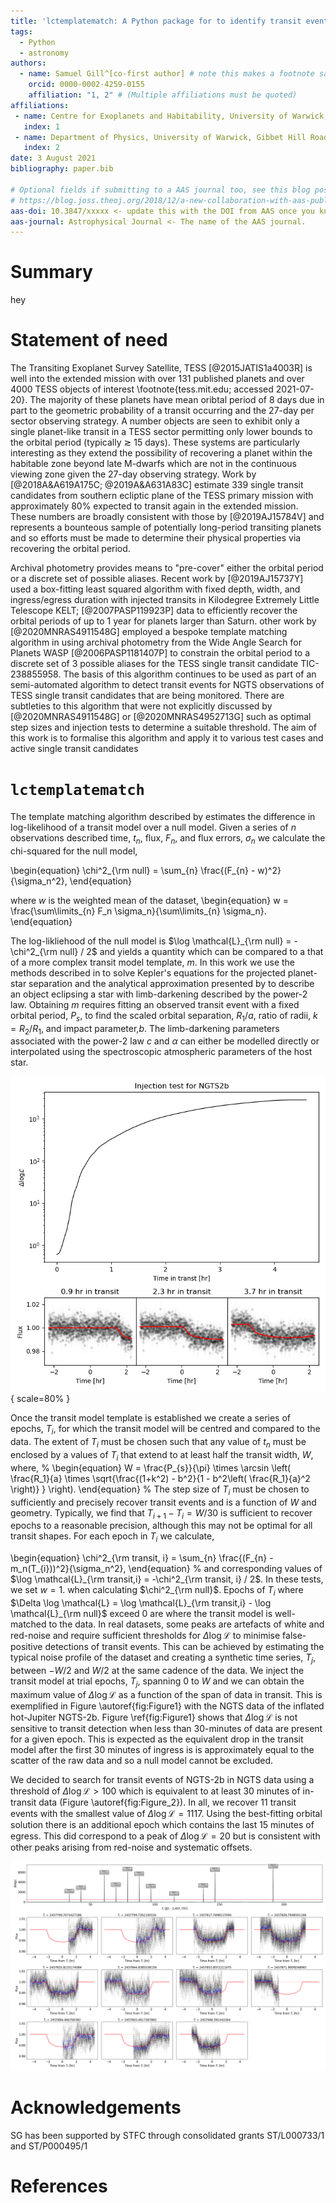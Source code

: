 ```yaml
---
title: 'lctemplatematch: A Python package for to identify transit events from archival data'
tags:
  - Python
  - astronomy
authors:
  - name: Samuel Gill^[co-first author] # note this makes a footnote saying 'co-first author'
    orcid: 0000-0002-4259-0155
    affiliation: "1, 2" # (Multiple affiliations must be quoted)
affiliations:
 - name: Centre for Exoplanets and Habitability, University of Warwick, Gibbet Hill Road, Coventry CV4 7AL, UK
   index: 1
 - name: Department of Physics, University of Warwick, Gibbet Hill Road, Coventry CV4 7AL, UK
   index: 2
date: 3 August 2021
bibliography: paper.bib

# Optional fields if submitting to a AAS journal too, see this blog post:
# https://blog.joss.theoj.org/2018/12/a-new-collaboration-with-aas-publishing
aas-doi: 10.3847/xxxxx <- update this with the DOI from AAS once you know it.
aas-journal: Astrophysical Journal <- The name of the AAS journal.
---
```


# Summary

hey

# Statement of need

The Transiting Exoplanet Survey Satellite, TESS [@2015JATIS1a4003R] is well into the extended mission with over 131 published planets and over 4000 TESS objects of interest \footnote{tess.mit.edu; accessed 2021-07-20}. The majority of these planets have mean oribtal period of 8 days due in part to the geometric probability of a transit occurring and the 27-day per sector observing strategy. A number objects are seen to exhibit only a single planet-like transit in a TESS sector permitting only lower bounds to the orbital period (typically $\gtrsim$ 15 days). These systems are particularly interesting as they extend the possibility of recovering a planet within the habitable zone beyond late M-dwarfs which are not in the continuous viewing zone given the 27-day observing strategy. Work by [@2018A&A619A175C; @2019A&A631A83C] estimate 339 single transit candidates from southern ecliptic plane of the TESS primary mission with approximately 80\% expected to transit again in the extended mission. These numbers are broadly consistent with those by [@2019AJ15784V] and represents a bounteous sample of potentially long-period transiting planets and so efforts must be made to determine their physical properties via recovering the orbital period. 

Archival photometry provides means to "pre-cover" either the orbital period or a discrete set of possible aliases. Recent work by [@2019AJ15737Y] used a box-fitting least squared algorithm with fixed depth, width, and ingress/egress duration with injected transits in Kilodegree Extremely Little Telescope KELT; [@2007PASP119923P] data to efficiently recover the orbital periods of up to 1 year for planets larger than Saturn. other work by [@2020MNRAS4911548G] employed a bespoke template matching algorithm in using archival photometry from the Wide Angle Search for Planets WASP [@2006PASP1181407P] to constrain the orbital period to a discrete set of 3 possible aliases for the TESS single transit candidate TIC-238855958. The basis of this algorithm continues to be used as part of an semi-automated algorithm to detect transit events for NGTS observations of TESS single transit candidates that are being  monitored. There are subtleties to this algorithm that were not explicitly discussed by [@2020MNRAS4911548G]  or [@2020MNRAS4952713G] such as optimal step sizes and injection tests to determine a suitable threshold. The aim of this work is to formalise this algorithm and apply it to various test cases and active single transit candidates



# ``lctemplatematch``

The template matching algorithm described by estimates the difference in log-likelihood of a transit model over a null model. Given a series of $n$ observations described time, $t_n$, flux, $F_{n}$, and flux errors, $\sigma_{n}$ we calculate the chi-squared for the null model,

\begin{equation}
    \chi^2_{\rm null} = \sum_{n} \frac{(F_{n} - w)^2}{\sigma_n^2},
\end{equation}

where $w$ is the weighted mean of the dataset, 
\begin{equation}
w = \frac{\sum\limits_{n} F_n \sigma_n}{\sum\limits_{n} \sigma_n}.
\end{equation}

The log-likliehood of the null model is $\log \mathcal{L}_{\rm null} = -\chi^2_{\rm null} / 2$ and yields a quantity which can be compared to a that of a more complex transit model template, $m$. In this work we use the methods described in to solve Kepler's equations for the projected planet-star separation and the analytical approximation presented by to describe an object eclipsing a star with limb-darkening described by the power-2 law. Obtaining $m$ requires fitting an observed transit event with a fixed orbital period, $P_{s}$, to find the scaled orbital separation, $R_1 / a$, ratio of radii, $k = R_2/R_1$, and impact parameter,$b$. The limb-darkening parameters associated with the power-2 law $c$ and $\alpha$ can either be modelled directly or interpolated using the spectroscopic atmospheric parameters of the host star. 

![$\Delta \log \mathcal{L}$ for corresponding values of $T_i$ for the NGTS data of NGTS-2b are shown in the upper panel with peaks corresponding to $\Delta \log \mathcal{L} > 500$ annotated. Lower panels show each peak with the transit model (red), null model (red-dashed), raw NGTS data (black), and 5-minute binned data (blue).\label{fig:Figure_1}](Figure_1.png){ scale=80% }


Once the transit model template is established we create a series of epochs, $T_{i}$, for which the transit model will be centred and compared to the data. The extent of $T_{i}$ must be chosen such that any value of $t_n$ must be enclosed by a values of $T_{i}$ that extend to at least half the transit width, $W$, where,
%
\begin{equation}
    W = \frac{P_{s}}{\pi} \times \arcsin \left(  \frac{R_1}{a} \times \sqrt{\frac{(1+k^2) - b^2}{1 - b^2\left( \frac{R_1}{a}^2 \right)} }  \right).
\end{equation}
%
The step size of $T_{i}$ must be chosen to sufficiently and precisely recover transit events and is a function of $W$ and geometry. Typically, we find that $T_{i+1} - T_{i} = W/30$ is sufficient to recover epochs to a reasonable precision, although this may not be optimal for all transit shapes. For each epoch in $T_{i}$ we calculate,


\begin{equation}
    \chi^2_{\rm transit, i} = \sum_{n} \frac{(F_{n} - m_n(T_{i}))^2}{\sigma_n^2},
\end{equation}
%
and corresponding values of $\log \mathcal{L}_{\rm transit,i} = -\chi^2_{\rm transit, i} / 2$. In these tests, we set $w=1.$ when calculating $\chi^2_{\rm null}$. Epochs of $T_{i}$ where $\Delta \log \mathcal{L} = \log \mathcal{L}_{\rm transit,i} - \log \mathcal{L}_{\rm null}$ exceed 0 are where the transit model is well-matched to the data. In real datasets, some peaks are artefacts of white and red-noise and require sufficient thresholds for $\Delta \log \mathcal{L}$ to minimise false-positive detections of transit events. This can be achieved by estimating the typical noise profile of the dataset and creating a synthetic time series, $T_j$, between $-W/2$ and $W/2$ at the same cadence of the data. We inject the transit model at trial epochs, $T_{j}$, spanning 0 to $W$ and we can obtain the maximum value of $\Delta \log \mathcal{L}$ as a function of the span of data in transit. This is exemplified in Figure \autoref{fig:Figure1} with the NGTS data of the inflated hot-Jupiter NGTS-2b. Figure \ref{fig:Figure1} shows that $\Delta \log \mathcal{L}$ is not sensitive to transit detection when less than 30-minutes of data are present for a given epoch. This is expected as the equivalent drop in the transit model after the first 30 minutes of ingress is is approximately equal to the scatter of the raw data and so a null model cannot be excluded. 

We decided to search for transit events of NGTS-2b in NGTS data using a threshold of $\Delta \log \mathcal{L} > 100$ which is equivalent to at least 30 minutes of in-transit data (Figure \autoref{fig:Figure_2}). In all, we recover 11 transit events with the smallest value of $\Delta \log \mathcal{L} = 1117$. Using the best-fitting orbital solution there is an additional epoch which contains the last 15 minutes of egress. This did correspond to a peak of $\Delta \log \mathcal{L} = 20$ but is consistent with other peaks arising from red-noise and systematic offsets.


![$\Delta \log \mathcal{L}$ for corresponding values of $T_i$ for the NGTS data of NGTS-2b are shown in the upper panel with peaks corresponding to $\Delta \log \mathcal{L} > 500$ annotated. Lower panels show each peak with the transit model (red), null model (red-dashed), raw NGTS data (black), and 5-minute binned data (blue).\label{fig:Figure_2}](Figure_2.png)

# Acknowledgements

SG has been supported by STFC through consolidated grants ST/L000733/1 and ST/P000495/1

# References